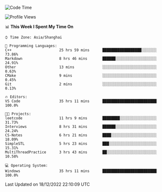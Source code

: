 <!--START_SECTION:waka-->
![Code Time](http://img.shields.io/badge/Code%20Time-486%20hrs%204%20mins-blue)

![Profile Views](http://img.shields.io/badge/Profile%20Views-5-blue)

📊 **This Week I Spent My Time On** 

```text
⌚︎ Time Zone: Asia/Shanghai

💬 Programming Languages: 
C++                      25 hrs 59 mins      ██████████████████░░░░░░░   73.86% 
Markdown                 8 hrs 46 mins       ██████░░░░░░░░░░░░░░░░░░░   24.91% 
Other                    13 mins             ░░░░░░░░░░░░░░░░░░░░░░░░░   0.63% 
CMake                    9 mins              ░░░░░░░░░░░░░░░░░░░░░░░░░   0.45% 
Git                      2 mins              ░░░░░░░░░░░░░░░░░░░░░░░░░   0.13%

🔥 Editors: 
VS Code                  35 hrs 11 mins      █████████████████████████   100.0%

🐱‍💻 Projects: 
leetcode                 11 hrs 9 mins       ████████░░░░░░░░░░░░░░░░░   31.73% 
Interviews               8 hrs 31 mins       ██████░░░░░░░░░░░░░░░░░░░   24.24% 
CS-Notes                 6 hrs 21 mins       ████░░░░░░░░░░░░░░░░░░░░░   18.09% 
SimpleSTL                5 hrs 23 mins       ███░░░░░░░░░░░░░░░░░░░░░░   15.31% 
MultiThreadPractice      3 hrs 43 mins       ██░░░░░░░░░░░░░░░░░░░░░░░   10.58%

💻 Operating System: 
Windows                  35 hrs 11 mins      █████████████████████████   100.0%

```


 Last Updated on 18/12/2022 22:10:09 UTC
<!--END_SECTION:waka-->